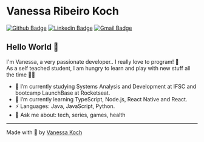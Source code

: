 # Vanessa Ribeiro Koch 

[![Github Badge](https://img.shields.io/badge/-Github-000?style=flat-square&logo=Github&logoColor=white&link=https://github.com/vanessakoch)](https://github.com/vanessakoch)
[![Linkedin Badge](https://img.shields.io/badge/-LinkedIn-blue?style=flat-square&logo=Linkedin&logoColor=white&link=https://www.linkedin.com/in/vanessa-ribeiro-koch-134792b8/)](https://www.linkedin.com/in/vanessa-ribeiro-koch-134792b8/)
[![Gmail Badge](https://img.shields.io/badge/-Gmail-c14438?style=flat-square&logo=Gmail&logoColor=white&link=mailto:vahnkoch@gmail.com)](mailto:vahnkoch@gmail.com)



## Hello World 🙋 
I'm Vanessa, a very passionate developer.. I really love to program! 💙 <br />
As a self teached student, I am hungry to learn and play with new stuff all the time 👨‍💻 

- 🔭 I’m currently studying Systems Analysis and Development at IFSC and bootcamp LaunchBase at Rocketseat.
- 🌱 I’m currently learning TypeScript, Node.js, React Native and React.
-  ⚡ Languages: Java, JavaScript, Python.
- 💬 Ask me about: tech, series, games, health

---
Made with 💜 by [Vanessa Koch](https://github.com/vanessakoch)